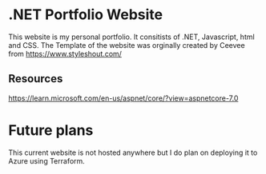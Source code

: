 # .NET Portfolio Website

This website is my personal portfolio. It consitists of .NET, Javascript, html and CSS.
The Template of the website was orginally created by Ceevee from https://www.styleshout.com/
## Resources
https://learn.microsoft.com/en-us/aspnet/core/?view=aspnetcore-7.0

# Future plans
This current website is not hosted anywhere but I do plan on deploying it to Azure using Terraform.
